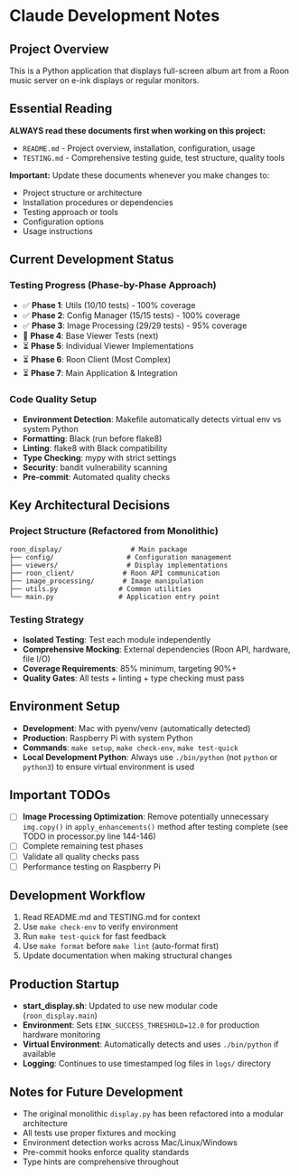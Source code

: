 # Claude Development Notes

## Project Overview
This is a Python application that displays full-screen album art from a Roon music server on e-ink displays or regular monitors.

## Essential Reading
**ALWAYS read these documents first when working on this project:**
- `README.md` - Project overview, installation, configuration, usage
- `TESTING.md` - Comprehensive testing guide, test structure, quality tools

**Important:** Update these documents whenever you make changes to:
- Project structure or architecture
- Installation procedures or dependencies
- Testing approach or tools
- Configuration options
- Usage instructions

## Current Development Status

### Testing Progress (Phase-by-Phase Approach)
- ✅ **Phase 1**: Utils (10/10 tests) - 100% coverage
- ✅ **Phase 2**: Config Manager (15/15 tests) - 100% coverage
- ✅ **Phase 3**: Image Processing (29/29 tests) - 95% coverage
- 🔄 **Phase 4**: Base Viewer Tests (next)
- ⏳ **Phase 5**: Individual Viewer Implementations
- ⏳ **Phase 6**: Roon Client (Most Complex)
- ⏳ **Phase 7**: Main Application & Integration

### Code Quality Setup
- **Environment Detection**: Makefile automatically detects virtual env vs system Python
- **Formatting**: Black (run before flake8)
- **Linting**: flake8 with Black compatibility
- **Type Checking**: mypy with strict settings
- **Security**: bandit vulnerability scanning
- **Pre-commit**: Automated quality checks

## Key Architectural Decisions

### Project Structure (Refactored from Monolithic)
```
roon_display/                 # Main package
├── config/                  # Configuration management
├── viewers/                 # Display implementations
├── roon_client/            # Roon API communication
├── image_processing/       # Image manipulation
├── utils.py               # Common utilities
└── main.py                # Application entry point
```

### Testing Strategy
- **Isolated Testing**: Test each module independently
- **Comprehensive Mocking**: External dependencies (Roon API, hardware, file I/O)
- **Coverage Requirements**: 85% minimum, targeting 90%+
- **Quality Gates**: All tests + linting + type checking must pass

## Environment Setup
- **Development**: Mac with pyenv/venv (automatically detected)
- **Production**: Raspberry Pi with system Python
- **Commands**: `make setup`, `make check-env`, `make test-quick`
- **Local Development Python**: Always use `./bin/python` (not `python` or `python3`) to ensure virtual environment is used

## Important TODOs
- [ ] **Image Processing Optimization**: Remove potentially unnecessary `img.copy()` in `apply_enhancements()` method after testing complete (see TODO in processor.py line 144-146)
- [ ] Complete remaining test phases
- [ ] Validate all quality checks pass
- [ ] Performance testing on Raspberry Pi

## Development Workflow
1. Read README.md and TESTING.md for context
2. Use `make check-env` to verify environment
3. Run `make test-quick` for fast feedback
4. Use `make format` before `make lint` (auto-format first)
5. Update documentation when making structural changes

## Production Startup
- **start_display.sh**: Updated to use new modular code (`roon_display.main`)
- **Environment**: Sets `EINK_SUCCESS_THRESHOLD=12.0` for production hardware monitoring
- **Virtual Environment**: Automatically detects and uses `./bin/python` if available
- **Logging**: Continues to use timestamped log files in `logs/` directory

## Notes for Future Development
- The original monolithic `display.py` has been refactored into a modular architecture
- All tests use proper fixtures and mocking
- Environment detection works across Mac/Linux/Windows
- Pre-commit hooks enforce quality standards
- Type hints are comprehensive throughout
